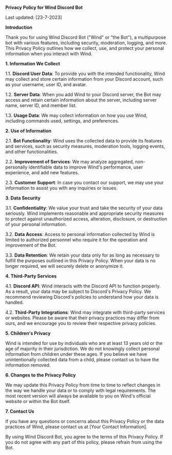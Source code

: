 **Privacy Policy for Wind Discord Bot**

Last updated: [23-7-2023]

**Introduction**

Thank you for using Wind Discord Bot ("Wind" or "the Bot"), a multipurpose bot with various features, including security, moderation, logging, and more. This Privacy Policy outlines how we collect, use, and protect your personal information when you interact with Wind.

**1. Information We Collect**

1.1. **Discord User Data**: To provide you with the intended functionality, Wind may collect and store certain information from your Discord account, such as your username, user ID, and avatar.

1.2. **Server Data**: When you add Wind to your Discord server, the Bot may access and retain certain information about the server, including server name, server ID, and member list.

1.3. **Usage Data**: We may collect information on how you use Wind, including commands used, settings, and preferences.

**2. Use of Information**

2.1. **Bot Functionality**: Wind uses the collected data to provide its features and services, such as security measures, moderation tools, logging events, and other functionalities.

2.2. **Improvement of Services**: We may analyze aggregated, non-personally identifiable data to improve Wind's performance, user experience, and add new features.

2.3. **Customer Support**: In case you contact our support, we may use your information to assist you with any inquiries or issues.

**3. Data Security**

3.1. **Confidentiality**: We value your trust and take the security of your data seriously. Wind implements reasonable and appropriate security measures to protect against unauthorized access, alteration, disclosure, or destruction of your personal information.

3.2. **Data Access**: Access to personal information collected by Wind is limited to authorized personnel who require it for the operation and improvement of the Bot.

3.3. **Data Retention**: We retain your data only for as long as necessary to fulfill the purposes outlined in this Privacy Policy. When your data is no longer required, we will securely delete or anonymize it.

**4. Third-Party Services**

4.1. **Discord API**: Wind interacts with the Discord API to function properly. As a result, your data may be subject to Discord's Privacy Policy. We recommend reviewing Discord's policies to understand how your data is handled.

4.2. **Third-Party Integrations**: Wind may integrate with third-party services or websites. Please be aware that their privacy practices may differ from ours, and we encourage you to review their respective privacy policies.

**5. Children's Privacy**

Wind is intended for use by individuals who are at least 13 years old or the age of majority in their jurisdiction. We do not knowingly collect personal information from children under these ages. If you believe we have unintentionally collected data from a child, please contact us to have the information removed.

**6. Changes to the Privacy Policy**

We may update this Privacy Policy from time to time to reflect changes in the way we handle your data or to comply with legal requirements. The most recent version will always be available to you on Wind's official website or within the Bot itself.

**7. Contact Us**

If you have any questions or concerns about this Privacy Policy or the data practices of Wind, please contact us at [Your Contact Information].

By using Wind Discord Bot, you agree to the terms of this Privacy Policy. If you do not agree with any part of this policy, please refrain from using the Bot.
